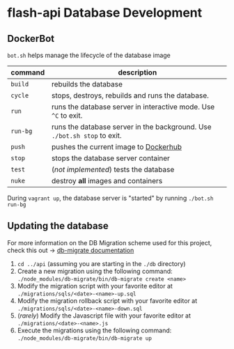 # flash-api Database Development

## DockerBot
`bot.sh` helps manage the lifecycle of the database image

|command|description|
|---|---|
|`build`| rebuilds the database|
|`cycle`| stops, destroys, rebuilds and runs the database. |
|`run`| runs the database server in interactive mode. Use `^C` to exit. |
|`run-bg`| runs the database server in the background. Use `./bot.sh stop` to exit. |
|`push`| pushes the current image to [Dockerhub](https://hub.docker.com/r/stsilabs/) |
|`stop`| stops the database server container |
|`test`| (_not implemented_) tests the database |
|`nuke`| destroy __all__ images and containers |

During `vagrant up`, the database server is "started" by running `./bot.sh run-bg`

## Updating the database

For more information on the DB Migration scheme used for this project, check this out -> [db-migrate documentation](https://db-migrate.readthedocs.io/en/latest/Getting%20Started/usage/)

1. `cd ../api` (assuming you are starting in the `./db` directory)
1. Create a new migration using the following command: `./node_modules/db-migrate/bin/db-migrate create <name>`
1. Modify the migration script with your favorite editor at `./migrations/sqls/<date>-<name>-up.sql`
1. Modify the migration rollback script with your favorite editor at `./migrations/sqls/<date>-<name>-down.sql`
1. (_rarely_) Modify the Javascript file with your favorite editor at `./migrations/<date>-<name>.js`
1. Execute the migrations using the following command: `./node_modules/db-migrate/bin/db-migrate up`
